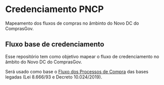 # Credenciamento PNCP 

Mapeamento dos fluxos de compras no âmbinto do Novo DC do ComprasGov.

## Fluxo base de credenciamento

Esse repositório tem como objetivo mapear o fluxo de credenciamento no âmbito do Novo DC do ComprasGov.

Será usado como base o [Fluxo dos Processos de Compra](https://lucid.app/lucidchart/06836d7e-9550-4283-a8ee-6fa083e2edc9/edit?page=0_0#) das bases legadas (Lei 8.666/93 e Decreto 10.024/2019).
